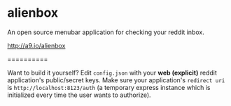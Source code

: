 # alienbox
An open source menubar application for checking your reddit inbox.

http://a9.io/alienbox

==========

Want to build it yourself? Edit `config.json` with your **web (explicit)** reddit application's public/secret keys. Make sure your application's `redirect uri` is `http://localhost:8123/auth` (a temporary express instance which is initialized every time the user wants to authorize).
